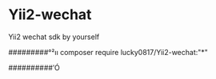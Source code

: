 # Yii2-wechat
Yii2 wechat sdk by yourself

#########°²װ
composer require lucky0817/Yii2-wechat:"*"

##########ʹÓ
<?= \wechat\yii2-wechat\SDK::sayHello();?>
